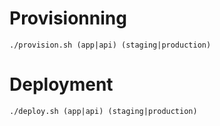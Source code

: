 # Provisionning

`./provision.sh (app|api) (staging|production)`

# Deployment

`./deploy.sh (app|api) (staging|production)`
